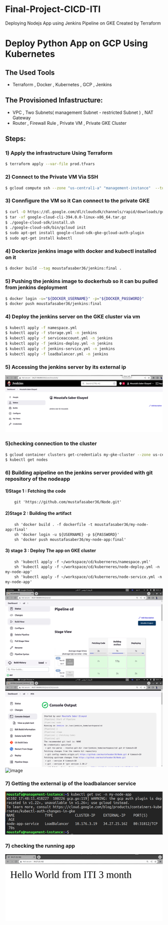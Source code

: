 # Final-Project-CICD-ITI
Deploying Nodejs App using Jenkins Pipeline on GKE Created by Terraform
# Deploy Python App on GCP Using Kubernetes
## The Used Tools
 - Terraform , Docker , Kubernetes , GCP , Jenkins

## The Provisioned Infastructure: 

- VPC  , Two Subnets( management Subnet - restricted Subnet ) , NAT Gateway 
- Router , Firewall Rule , Private VM , Private GKE Cluster 

## Steps:
### 1) Apply the infrastructure Using Terraform 
```bash
$ terraform apply --var-file prod.tfvars
```

### 2) Connect to the Private VM Via SSH
```bash
$ gcloud compute ssh --zone "us-central1-a" "management-instance"  --tunnel-through-iap --project "moustafa-saber-project"
```
### 3) Connfigure the VM so it Can connect to the private GKE
```bash
$ curl -O https://dl.google.com/dl/cloudsdk/channels/rapid/downloads/google-cloud-cli-394.0.0-linux-x86_64.tar.gz
$ tar -xf google-cloud-cli-394.0.0-linux-x86_64.tar.gz
$ ./google-cloud-sdk/install.sh
$ ./google-cloud-sdk/bin/gcloud init
$ sudo apt-get install google-cloud-sdk-gke-gcloud-auth-plugin
$ sudo apt-get install kubectl
```
### 4) Dockerize jenkins image with docker and kubectl installed on it 
```bash
$ docker build --tag moustafasaber36/jenkins:final . 
```
### 5) Pushing the jenkins image to dockerhub so it can bu pulled from jenkins deployment
```bash 
$ docker login -u="${DOCKER_USERNAME}" -p="${DOCKER_PASSWORD}"
$ docker push moustafasaber36/jenkins:final 

```
### 4) Deploy the jenkins server on the GKE cluster via vm
```bash
$ kubectl apply -f namespace.yml
$ kubectl apply -f storage.yml -n jenkins
$ kubectl apply -f serviceaccount.yml -n jenkins
$ kubectl apply -f jenkins-deploy.yml -n jenkins
$ kubectl apply -f jenkins-service.yml -n jenkins
$ kubectl apply -f loadbalancer.yml -n jenkins
```
### 5) Accessing the jenkins server by its external ip 

![image](./jenkinsserver.png)

### 5)checking  connection to the cluster
```bash
$ gcloud container clusters get-credentials my-gke-cluster --zone us-central1-a --project moustafa-saber-project
$ kubectl get nodes 
```
### 6) Building apipeline on the jenkins server provided with git repository of the nodeapp 
#### 1)Stage 1 : Fetching the code 
```
	git 'https://github.com/mustafasaber36/Node.git'

```
#### 2)Stage 2 : Building the artifact
```
	sh 'docker build . -f dockerfile -t moustafasaber36/my-node-app:final'
	sh 'docker login -u ${USERNAME} -p ${PASSWORD}'
	sh 'docker push moustafasaber36/my-node-app:final'
```
#### 3) stage 3 : Deploy The app on GKE cluster
```
	sh 'kubectl apply -f ~/workspace/cd/kuberneres/namespace.yml'
	sh 'kubectl apply -f ~/workspace/cd/kuberneres/node-deploy.yml -n my-node-app' 
	sh 'kubectl apply -f ~/workspace/cd/kuberneres/node-service.yml -n my-node-app'
```
![image](./buildingthepipeline.png)
![image](./buildingthepipeline2.png)
![image](./successpipline.png)
### 7) Getting the external ip of the loadbalancer service 

![image](./service.png)

### 7) checking the running app 
![image](./theworkingapp.png)
